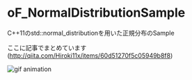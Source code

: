 # oF_NormalDistributionSample
C++11のstd::normal_distributionを用いた正規分布のSample

ここに記事でまとめています(http://qiita.com/Hiroki11x/items/60d51270f5c05949b8f8)

![gif animation](https://github.com/Hiroki11x/openFrameworksSample/blob/master/oF_NormalDistributionSample/movie.gif)

